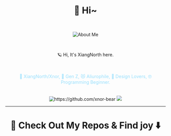 <h1 align="center"> 👋 Hi~ </h1>
<br>

<p align="center">
  <img align="center" alt="About Me" src="https://github-readme-stats.vercel.app/api?username=xnor-bear&show_icons=true" />
</p>
<br>
<p align="center">
 🪐 Hi, It's XiangNorth here.
</p>
<br>
 
<p align="center">
  <span style="color: #97DFFD">🥰 XiangNorth/Xnor, 🤖 Gen Z, 😻 Aliurophile, 🎨 Design Lovers, 🤓 Programming Beginner.
  </span>
  <br> <br>
  <br>
  <img src="https://komarev.com/ghpvc/?username=xnor-bear&label=++Peek-a-boo pals+++" alt="https://github.com/xnor-bear" />
  <img src="https://img.shields.io/badge/dynamic/json?style=flat&labelColor=black&color=%23ffa116&label=Solved&query=solvedOverTotal&url=https%3A%2F%2Fleetcode-badge.vercel.app%2Fapi%2Fusers%2FXiangNorth&logo=leetcode&logoColor=yellow" />
</p>


<hr>

<h1  align="center">🧐 Check Out My Repos & Find joy ⬇️</h1>
